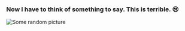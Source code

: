 ### Now I have to think of something to say.  This is terrible. :cry:

![Some random picture](images/blue_tech_lines.gif)
